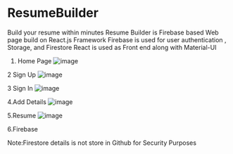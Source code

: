 # ResumeBuilder
Build your resume within minutes
Resume Builder is Firebase based Web page build on React.js Framework
Firebase is used for user authentication , Storage, and Firestore
React is used as Front end along with Material-UI
1. Home Page
![image](https://user-images.githubusercontent.com/68473258/177090221-c93490ae-a8f7-4433-9bf0-66f8de627208.png)

2 Sign Up
![image](https://user-images.githubusercontent.com/68473258/177090378-1a94284a-4ae3-45e6-a03b-54e94e36af34.png)

3 Sign In
![image](https://user-images.githubusercontent.com/68473258/177090519-a7d13cbb-0219-46b3-b252-d9fccd178535.png)

4.Add Details
![image](https://user-images.githubusercontent.com/68473258/177090669-a2a6faa7-76c1-4fb1-b843-b2f99129f44a.png)

5.Resume
![image](https://user-images.githubusercontent.com/68473258/177091853-6c4bdf62-5302-48e1-9053-6d883e4a7f76.png)

6.Firebase

Note:Firestore details is not store in Github for Security Purposes

